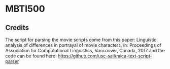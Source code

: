 # MBTI500

## Credits
The script for parsing the movie scripts come from this paper: Linguistic analysis of differences in portrayal of movie characters, in: Proceedings of Association for Computational Linguistics, Vancouver, Canada, 2017 and the code can be found here: https://github.com/usc-sail/mica-text-script-parser